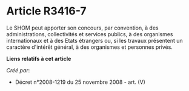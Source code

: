 # Article R3416-7

Le SHOM peut apporter son concours, par convention, à des administrations, collectivités et services publics, à des
organismes internationaux et à des Etats étrangers ou, si les travaux présentent un caractère d'intérêt général, à des
organismes et personnes privés.

**Liens relatifs à cet article**

_Créé par_:

  - Décret n°2008-1219 du 25 novembre 2008 - art. (V)
